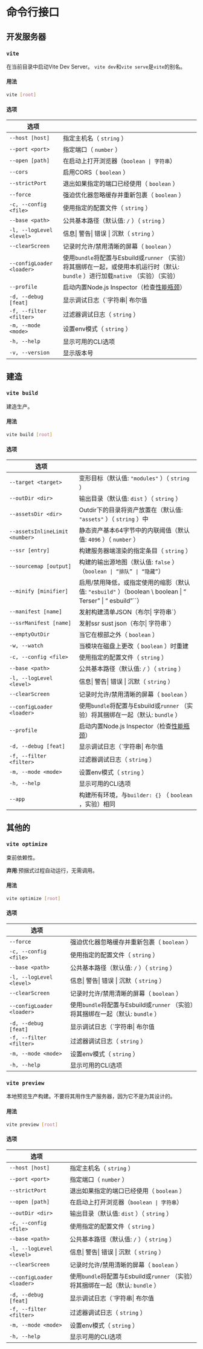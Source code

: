 # 命令行接口

## 开发服务器

### `vite`

在当前目录中启动Vite Dev Server。 `vite dev`和`vite serve`是`vite`的别名。

#### 用法

```bash
vite [root]
```

#### 选项

| 选项                      |                                                                                                                                    |
| ------------------------- | ---------------------------------------------------------------------------------------------------------------------------------- |
| `--host [host]`           | 指定主机名（ `string` ）                                                                                                           |
| `--port <port>`           | 指定端口（ `number` ）                                                                                                             |
| `--open [path]`           | 在启动上打开浏览器（`boolean \| 字符串`）                                                                                          |
| `--cors`                  | 启用CORS（ `boolean` ）                                                                                                            |
| `--strictPort`            | 退出如果指定的端口已经使用（ `boolean` ）                                                                                          |
| `--force`                 | 强迫优化器忽略缓存并重新包裹（ `boolean` ）                                                                                        |
| `-c, --config <file>`     | 使用指定的配置文件（ `string` ）                                                                                                   |
| `--base <path>`           | 公共基本路径（默认值: `/` ）（ `string` ）                                                                                         |
| `-l, --logLevel <level>`  | 信息\| 警告\| 错误 \| 沉默（ `string` ）                                                                                           |
| `--clearScreen`           | 记录时允许/禁用清晰的屏幕（ `boolean` ）                                                                                           |
| `--configLoader <loader>` | 使用`bundle`将配置与Esbuild或`runner` （实验）将其捆绑在一起，或使用本机运行时（默认: `bundle` ）进行加载`native` （实验）（实验） |
| `--profile`               | 启动内置Node.js Inspector（检查[性能瓶颈](/0)）                                                                                    |
| `-d, --debug [feat]`      | 显示调试日志（`字符串\| 布尔值                                                                                                     |
| `-f, --filter <filter>`   | 过滤器调试日志（ `string` ）                                                                                                       |
| `-m, --mode <mode>`       | 设置env模式（ `string` ）                                                                                                          |
| `-h, --help`              | 显示可用的CLI选项                                                                                                                  |
| `-v, --version`           | 显示版本号                                                                                                                         |

## 建造

### `vite build`

建造生产。

#### 用法

```bash
vite build [root]
```

#### 选项

| 选项                           |                                                                                                           |
| ------------------------------ | --------------------------------------------------------------------------------------------------------- |
| `--target <target>`            | 变形目标（默认值: `"modules"` ）（ `string` ）                                                            |
| `--outDir <dir>`               | 输出目录（默认值: `dist` ）（ `string` ）                                                                 |
| `--assetsDir <dir>`            | Outdir下的目录将资产放置在（默认值: `"assets"` ）（ `string` ）中                                         |
| `--assetsInlineLimit <number>` | 静态资产基本64字节中的内联阈值（默认值: `4096` ）（ `number` ）                                           |
| `--ssr [entry]`                | 构建服务器端渲染的指定条目（ `string` ）                                                                  |
| `--sourcemap [output]`         | 构建的输出源地图（默认值: `false` ）（`boolean \| “排队” \| “隐藏”`）                                     |
| `--minify [minifier]`          | 启用/禁用降低，或指定使用的缩影（默认值: `"esbuild"` ）（boolean \ boolean \| “ Terser” \| “ esbuild”``） |
| `--manifest [name]`            | 发射构建清单JSON（布尔\| 字符串`）                                                                        |
| `--ssrManifest [name]`         | 发射ssr sust json（布尔\| 字符串`）                                                                       |
| `--emptyOutDir`                | 当它在根部之外（ `boolean` ）                                                                             |
| `-w, --watch`                  | 当模块在磁盘上更改（ `boolean` ）时重建                                                                   |
| `-c, --config <file>`          | 使用指定的配置文件（ `string` ）                                                                          |
| `--base <path>`                | 公共基本路径（默认值: `/` ）（ `string` ）                                                                |
| `-l, --logLevel <level>`       | 信息\| 警告\| 错误 \| 沉默（ `string` ）                                                                  |
| `--clearScreen`                | 记录时允许/禁用清晰的屏幕（ `boolean` ）                                                                  |
| `--configLoader <loader>`      | 使用`bundle`将配置与Esbuild或`runner` （实验）将其捆绑在一起（默认: `bundle` ）                           |
| `--profile`                    | 启动内置Node.js Inspector（检查[性能瓶颈](/en/guide/troubleshooting#performance-bottlenecks)）            |
| `-d, --debug [feat]`           | 显示调试日志（`字符串\| 布尔值                                                                            |
| `-f, --filter <filter>`        | 过滤器调试日志（ `string` ）                                                                              |
| `-m, --mode <mode>`            | 设置env模式（ `string` ）                                                                                 |
| `-h, --help`                   | 显示可用的CLI选项                                                                                         |
| `--app`                        | 构建所有环境，与`builder: {}` （ `boolean` ，实验）相同                                                   |

## 其他的

### `vite optimize`

束前依赖性。

**弃用**:预捆式过程自动运行，无需调用。

#### 用法

```bash
vite optimize [root]
```

#### 选项

| 选项                      |                                                                                 |
| ------------------------- | ------------------------------------------------------------------------------- |
| `--force`                 | 强迫优化器忽略缓存并重新包裹（ `boolean` ）                                     |
| `-c, --config <file>`     | 使用指定的配置文件（ `string` ）                                                |
| `--base <path>`           | 公共基本路径（默认值: `/` ）（ `string` ）                                      |
| `-l, --logLevel <level>`  | 信息\| 警告\| 错误 \| 沉默（ `string` ）                                        |
| `--clearScreen`           | 记录时允许/禁用清晰的屏幕（ `boolean` ）                                        |
| `--configLoader <loader>` | 使用`bundle`将配置与Esbuild或`runner` （实验）将其捆绑在一起（默认: `bundle` ） |
| `-d, --debug [feat]`      | 显示调试日志（`字符串\| 布尔值                                                  |
| `-f, --filter <filter>`   | 过滤器调试日志（ `string` ）                                                    |
| `-m, --mode <mode>`       | 设置env模式（ `string` ）                                                       |
| `-h, --help`              | 显示可用的CLI选项                                                               |

### `vite preview`

本地预览生产构建。不要将其用作生产服务器，因为它不是为其设计的。

#### 用法

```bash
vite preview [root]
```

#### 选项

| 选项                      |                                                                                 |
| ------------------------- | ------------------------------------------------------------------------------- |
| `--host [host]`           | 指定主机名（ `string` ）                                                        |
| `--port <port>`           | 指定端口（ `number` ）                                                          |
| `--strictPort`            | 退出如果指定的端口已经使用（ `boolean` ）                                       |
| `--open [path]`           | 在启动上打开浏览器（`boolean \| 字符串`）                                       |
| `--outDir <dir>`          | 输出目录（默认值: `dist` ）（ `string` ）                                       |
| `-c, --config <file>`     | 使用指定的配置文件（ `string` ）                                                |
| `--base <path>`           | 公共基本路径（默认值: `/` ）（ `string` ）                                      |
| `-l, --logLevel <level>`  | 信息\| 警告\| 错误 \| 沉默（ `string` ）                                        |
| `--clearScreen`           | 记录时允许/禁用清晰的屏幕（ `boolean` ）                                        |
| `--configLoader <loader>` | 使用`bundle`将配置与Esbuild或`runner` （实验）将其捆绑在一起（默认: `bundle` ） |
| `-d, --debug [feat]`      | 显示调试日志（`字符串\| 布尔值                                                  |
| `-f, --filter <filter>`   | 过滤器调试日志（ `string` ）                                                    |
| `-m, --mode <mode>`       | 设置env模式（ `string` ）                                                       |
| `-h, --help`              | 显示可用的CLI选项                                                               |
